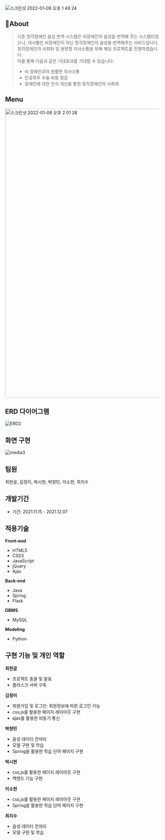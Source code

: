 ![스크린샷 2022-01-06 오후 1 49 24](https://user-images.githubusercontent.com/90124351/148329861-8ccba088-f810-474d-aaf0-ae9a10ea3952.png)


## 📌About 
> 기존 청각장애인 음성 번역 시스템은 비장애인의 음성을 번역해 주는 시스템이었으나, 데시벨은 비장애인이 아닌 청각장애인의 음성을 번역해주는 서비스입니다. <br>
> 청각장애인의 사회화 및 쌍방향 의사소통을 위해 해당 프로젝트를 진행하였습니다. <br> 
> 이를 통해 다음과 같은 기대효과를 기대할 수 있습니다. <br>
> - 비 장애인과의 원활한 의사소통  
> - 인공와우 수술 비용 절감
> - 장애인에 대한 인식 개선을 통한 청각장애인의 사회화 <br>


## Menu
<img width="940" alt="스크린샷 2022-01-06 오후 2 01 28" src="https://user-images.githubusercontent.com/90124351/148330943-b966cecf-c479-41c6-8a0d-ed7378c57f64.png">

## ERD 다이어그램

![ERD2](https://user-images.githubusercontent.com/90124351/148330622-cb694efe-af8d-42f6-9768-3171bd205ec9.jpg)

## 화면 구현
![media3](https://user-images.githubusercontent.com/90124351/148330980-2b1a1ee8-3610-4d3d-ae3a-4fcc285ebf5b.gif)

## 팀원

최한글, 김정미, 박시현, 박창민, 이소현, 최지수

## 개발기간 

- 기간: 2021.11.15 - 2021.12.07

## 적용기술

**Front-end**
- HTML5
- CSS3
- JavaScript
- jQuery
- Ajax

**Back-end** 
- Java
- Spring
- Flask

**DBMS**
- MySQL

**Modeling**
- Python

## 구현 기능 및 개인 역할

**최한글** 

- 프로젝트 총괄 및 발표
- 플라스크 서버 구축

**김정미**

- 회원가입 및 로그인: 회원정보에 따른 로그인 기능
- css,js를 활용한 페이지 레이아웃 구현
- ajax를 활용한 비동기 통신

**박창민**

- 음성 데이터 전처리
- 모델 구현 및 학습
- Spring을 활용한 학습 단어 페이지 구현

**박시현**

- css,js를 활용한 페이지 레이아웃 구현
- 백엔드 기능 구현

**이소현**

- css,js를 활용한 페이지 레이아웃 구현
- Spring을 활용한 학습 단어 페이지 구현

**최지수**

- 음성 데이터 전처리
- 모델 구현 및 학습
